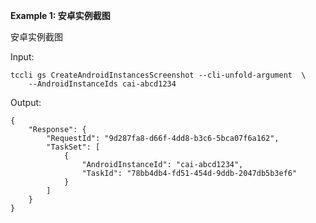 **Example 1: 安卓实例截图**

安卓实例截图

Input: 

```
tccli gs CreateAndroidInstancesScreenshot --cli-unfold-argument  \
    --AndroidInstanceIds cai-abcd1234
```

Output: 
```
{
    "Response": {
        "RequestId": "9d287fa8-d66f-4dd8-b3c6-5bca07f6a162",
        "TaskSet": [
            {
                "AndroidInstanceId": "cai-abcd1234",
                "TaskId": "78bb4db4-fd51-454d-9ddb-2047db5b3ef6"
            }
        ]
    }
}
```

